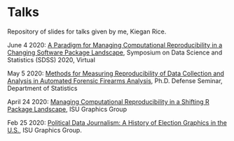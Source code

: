 # Talks
Repository of slides for talks given by me, Kiegan Rice. 

June 4 2020: [A Paradigm for Managing Computational Reproducibility in a Changing Software Package Landscape](https://kiegan.github.io/talks/sdss-2020-manager/sdss-manager.html), Symposium on Data Science and Statistics (SDSS) 2020, Virtual 

May 5 2020: [Methods for Measuring Reproducibility of Data Collection and Analysis in Automated Forensic Firearms Analysis](https://kiegan.github.io/talks/defense-seminar-public/kiegan-public-seminar.html), Ph.D. Defense Seminar, Department of Statistics <br> 

April 24 2020: [Managing Computational Reproducibility in a Shifting R Package Landscape](https://kiegan.github.io/talks/graphics-group-manager/graphics-group-manager.html), ISU Graphics Group <br>  

Feb 25 2020: [Political Data Journalism: A History of Election Graphics in the U.S.](https://kiegan.github.io/talks/GG-political-data-journalism.pdf), ISU Graphics Group. <br> 


